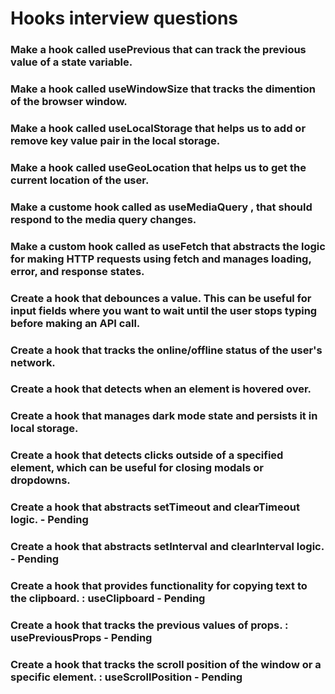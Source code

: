 # Hooks interview questions

### Make a hook called usePrevious that can track the previous value of a state variable.

### Make a hook called useWindowSize that tracks the dimention of the browser window.

### Make a hook called useLocalStorage that helps us to add or remove key value pair in the local storage.

### Make a hook called useGeoLocation that helps us to get the current location of the user.

### Make a custome hook called as useMediaQuery , that should respond to the media query changes.

### Make a custom hook called as useFetch that abstracts the logic for making HTTP requests using fetch and manages loading, error, and response states.

### Create a hook that debounces a value. This can be useful for input fields where you want to wait until the user stops typing before making an API call.

### Create a hook that tracks the online/offline status of the user's network.

### Create a hook that detects when an element is hovered over.

### Create a hook that manages dark mode state and persists it in local storage.

### Create a hook that detects clicks outside of a specified element, which can be useful for closing modals or dropdowns.

### Create a hook that abstracts setTimeout and clearTimeout logic. - Pending

### Create a hook that abstracts setInterval and clearInterval logic. - Pending

### Create a hook that provides functionality for copying text to the clipboard. : useClipboard - Pending

### Create a hook that tracks the previous values of props. : usePreviousProps - Pending

### Create a hook that tracks the scroll position of the window or a specific element. : useScrollPosition - Pending